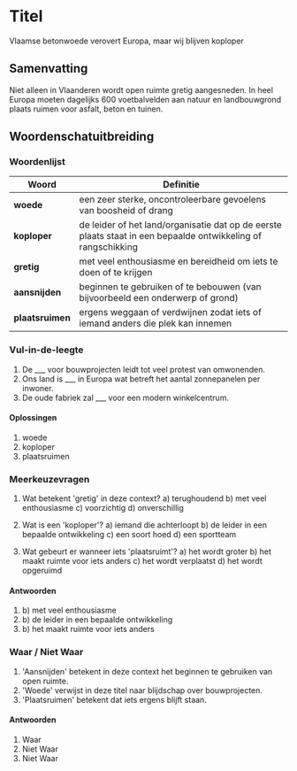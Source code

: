 # Titel
Vlaamse betonwoede verovert Europa, maar wij blijven koploper

## Samenvatting
Niet alleen in Vlaanderen wordt open ruimte gretig aangesneden. In heel Europa moeten dagelijks 600 voetbalvelden aan natuur en landbouwgrond plaats ruimen voor asfalt, beton en tuinen.

## Woordenschatuitbreiding

### Woordenlijst

| Woord | Definitie |
|-------|-----------|
| **woede** | een zeer sterke, oncontroleerbare gevoelens van boosheid of drang |
| **koploper** | de leider of het land/organisatie dat op de eerste plaats staat in een bepaalde ontwikkeling of rangschikking |
| **gretig** | met veel enthousiasme en bereidheid om iets te doen of te krijgen |
| **aansnijden** | beginnen te gebruiken of te bebouwen (van bijvoorbeeld een onderwerp of grond) |
| **plaatsruimen** | ergens weggaan of verdwijnen zodat iets of iemand anders die plek kan innemen |

### Vul-in-de-leegte
1. De ___ voor bouwprojecten leidt tot veel protest van omwonenden.
2. Ons land is ___ in Europa wat betreft het aantal zonnepanelen per inwoner.
3. De oude fabriek zal ___ voor een modern winkelcentrum.

#### Oplossingen
1. woede
2. koploper
3. plaatsruimen

### Meerkeuzevragen
1. Wat betekent 'gretig' in deze context?
   a) terughoudend
   b) met veel enthousiasme
   c) voorzichtig
   d) onverschillig

2. Wat is een 'koploper'?
   a) iemand die achterloopt
   b) de leider in een bepaalde ontwikkeling
   c) een soort hoed
   d) een sportteam

3. Wat gebeurt er wanneer iets 'plaatsruimt'?
   a) het wordt groter
   b) het maakt ruimte voor iets anders
   c) het wordt verplaatst
   d) het wordt opgeruimd

#### Antwoorden
1. b) met veel enthousiasme
2. b) de leider in een bepaalde ontwikkeling
3. b) het maakt ruimte voor iets anders

### Waar / Niet Waar
1. 'Aansnijden' betekent in deze context het beginnen te gebruiken van open ruimte.
2. 'Woede' verwijst in deze titel naar blijdschap over bouwprojecten.
3. 'Plaatsruimen' betekent dat iets ergens blijft staan.

#### Antwoorden
1. Waar
2. Niet Waar
3. Niet Waar